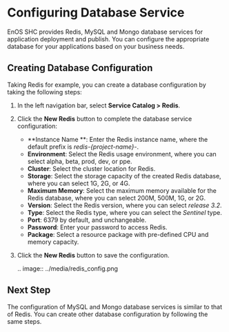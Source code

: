 # Configuring Database Service

EnOS SHC provides Redis, MySQL and Mongo database services for application deployment and publish. You can configure the appropriate database for your applications based on your business needs.

## Creating Database Configuration

Taking Redis for example, you can create a database configuration by taking the following steps:

1. In the left navigation bar, select **Service Catalog > Redis**.

2. Click the **New Redis** button to complete the database service configuration:

   - **Instance Name **: Enter the Redis instance name, where the default prefix is *redis-{project-name}-*.
   - **Environment**: Select the Redis usage environment, where you can select alpha, beta, prod, dev, or ppe.
   - **Cluster**: Select the cluster location for Redis.
   - **Storage**: Select the storage capacity of the created Redis database, where you can select 1G, 2G, or 4G.
   - **Maximum Memory**: Select the maximum memory available for the Redis database, where you can select 200M, 500M, 1G, or 2G.
   - **Version**: Select the Redis version, where you can select *release 3.2*.
   - **Type**: Select the Redis type, where you can select the *Sentinel* type.
   - **Port**: 6379 by default, and unchangeable.
   - **Password**: Enter your password to access Redis.
   - **Package**: Select a resource package with pre-defined CPU and memory capacity.

3. Click the **New Redis** button to save the configuration.

   .. image:: ../media/redis_config.png

## Next Step

The configuration of MySQL and Mongo database services is similar to that of Redis. You can create other database configuration by following the same steps.

<!--end-->

